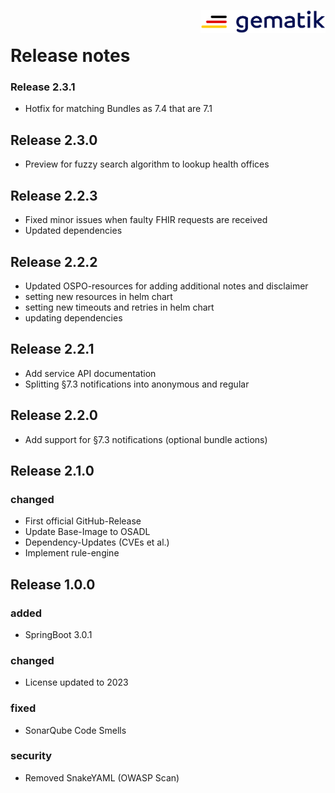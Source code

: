 <img align="right" width="200" height="37" src="media/Gematik_Logo_Flag.png"/> <br/> 
 
# Release notes

### Release 2.3.1
- Hotfix for matching Bundles as 7.4 that are 7.1

## Release 2.3.0
- Preview for fuzzy search algorithm to lookup health offices

## Release 2.2.3
- Fixed minor issues when faulty FHIR requests are received
- Updated dependencies

## Release 2.2.2
- Updated OSPO-resources for adding additional notes and disclaimer
- setting new resources in helm chart
- setting new timeouts and retries in helm chart
- updating dependencies

## Release 2.2.1
- Add service API documentation 
- Splitting §7.3 notifications into anonymous and regular

## Release 2.2.0
- Add support for §7.3 notifications (optional bundle actions)

## Release 2.1.0
### changed
- First official GitHub-Release
- Update Base-Image to OSADL
- Dependency-Updates (CVEs et al.)
- Implement rule-engine

## Release 1.0.0
### added
- SpringBoot 3.0.1

### changed
- License updated to 2023

### fixed
- SonarQube Code Smells

### security
- Removed SnakeYAML (OWASP Scan)
